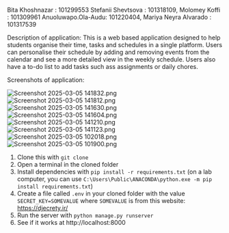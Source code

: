 Bita Khoshnazar : 101299553 
Stefanii Shevtsova : 101318109,
Molomey Koffi : 101309961
Anuoluwapo.Ola-Audu: 101220404, 
Mariya Neyra Alvarado : 101317539

Description of application:
This is a web based application designed to help students organise their time, tasks and schedules in a single platform.
Users can personalise their schedule by adding and removing events from the calendar and see a more detailed view in the weekly schedule. 
Users also have a to-do list to add tasks such ass assignments or daily chores.

Screenshots of application: 

![Screenshot 2025-03-05 141832.png](../../Screenshots/Screenshot%202025-03-05%20141832.png)
![Screenshot 2025-03-05 141812.png](../../Screenshots/Screenshot%202025-03-05%20141812.png)
![Screenshot 2025-03-05 141630.png](../../Screenshots/Screenshot%202025-03-05%20141630.png)
![Screenshot 2025-03-05 141604.png](../../Screenshots/Screenshot%202025-03-05%20141604.png)
![Screenshot 2025-03-05 141210.png](../../Screenshots/Screenshot%202025-03-05%20141210.png)
![Screenshot 2025-03-05 141123.png](../../Screenshots/Screenshot%202025-03-05%20141123.png)
![Screenshot 2025-03-05 102018.png](../../Screenshots/Screenshot%202025-03-05%20102018.png)
![Screenshot 2025-03-05 101900.png](../../Screenshots/Screenshot%202025-03-05%20101900.png)

1) Clone this with `git clone`
2) Open a terminal in the cloned folder
3) Install dependencies with `pip install -r requirements.txt` (on a lab computer, you can use `C:\Users\Public\ANACONDA\python.exe -m pip install requirements.txt`)
4) Create a file called `.env` in your cloned folder with the value `SECRET_KEY=SOMEVALUE` where `SOMEVALUE` is from this website: https://djecrety.ir/
5) Run the server with `python manage.py runserver`
6) See if it works at http://localhost:8000



